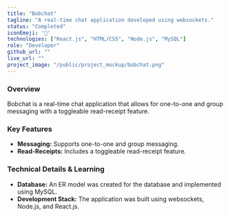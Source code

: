 ```yaml
---
title: "Bobchat"
tagline: "A real-time chat application developed using websockets."
status: "Completed"
iconEmoji: '💬'
technologies: ["React.js", "HTML/CSS", "Node.js", "MySQL"] 
role: "Developer"
github_url: ""
live_url: ""
project_image: "/public/project_mockup/bobchat.png"
---
```


### Overview
Bobchat is a real-time chat application that allows for one-to-one and group messaging with a toggleable read-receipt feature.

### Key Features
- **Messaging:** Supports one-to-one and group messaging.
- **Read-Receipts:** Includes a toggleable read-receipt feature.

### Technical Details & Learning
- **Database:** An ER model was created for the database and implemented using MySQL.
- **Development Stack:** The application was built using websockets, Node.js, and React.js.